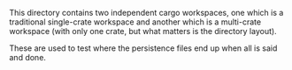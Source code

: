 This directory contains two independent cargo workspaces, one which is a
traditional single-crate workspace and another which is a multi-crate workspace
(with only one crate, but what matters is the directory layout).

These are used to test where the persistence files end up when all is said and
done.
